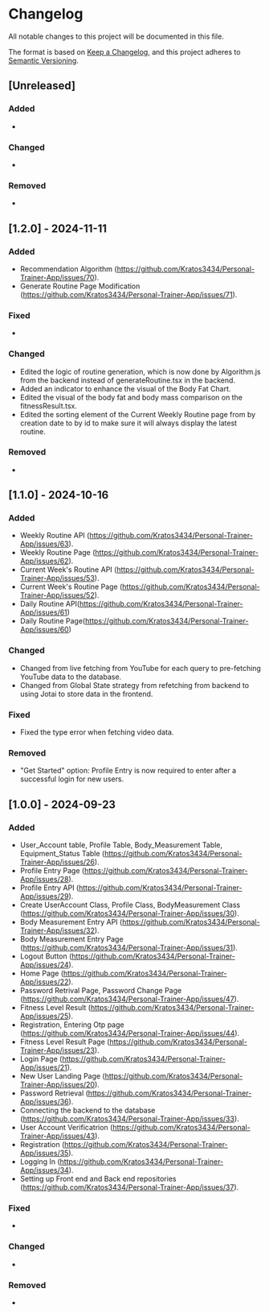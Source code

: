 # Changelog

All notable changes to this project will be documented in this file.

The format is based on [Keep a Changelog](https://keepachangelog.com/en/1.1.0/),
and this project adheres to [Semantic Versioning](https://semver.org/spec/v2.0.0.html).

## [Unreleased]

### Added
- 

### Changed
- 

### Removed
-

## [1.2.0] - 2024-11-11

### Added
- Recommendation Algorithm (https://github.com/Kratos3434/Personal-Trainer-App/issues/70).
- Generate Routine Page Modification (https://github.com/Kratos3434/Personal-Trainer-App/issues/71).

### Fixed
- 

### Changed
- Edited the logic of routine generation, which is now done by Algorithm.js from the backend instead of generateRoutine.tsx in the backend.
- Added an indicator to enhance the visual of the Body Fat Chart.
- Edited the visual of the body fat and body mass comparison on the fitnessResult.tsx.
- Edited the sorting element of the Current Weekly Routine page from by creation date to by id to make sure it will always display the latest routine.

### Removed
-

## [1.1.0] - 2024-10-16

### Added
- Weekly Routine API (https://github.com/Kratos3434/Personal-Trainer-App/issues/63).
- Weekly Routine Page (https://github.com/Kratos3434/Personal-Trainer-App/issues/62).
- Current Week's Routine API (https://github.com/Kratos3434/Personal-Trainer-App/issues/53).
- Current Week's Routine Page (https://github.com/Kratos3434/Personal-Trainer-App/issues/52).
- Daily Routine API(https://github.com/Kratos3434/Personal-Trainer-App/issues/61)
- Daily Routine Page(https://github.com/Kratos3434/Personal-Trainer-App/issues/60)

### Changed
- Changed from live fetching from YouTube for each query to pre-fetching YouTube data to the database.
- Changed from Global State strategy from refetching from backend to using Jotai to store data in the frontend.

### Fixed
- Fixed the type error when fetching video data.

### Removed
- "Get Started" option: Profile Entry is now required to enter after a successful login for new users.

## [1.0.0] - 2024-09-23

### Added
- User_Account table, Profile Table, Body_Measurement Table, Equipment_Status Table (https://github.com/Kratos3434/Personal-Trainer-App/issues/26).
- Profile Entry Page (https://github.com/Kratos3434/Personal-Trainer-App/issues/28).
- Profile Entry API (https://github.com/Kratos3434/Personal-Trainer-App/issues/29).
- Create UserAccount Class, Profile Class, BodyMeasurement Class (https://github.com/Kratos3434/Personal-Trainer-App/issues/30).
- Body Measurement Entry API (https://github.com/Kratos3434/Personal-Trainer-App/issues/32).
- Body Measurement Entry Page (https://github.com/Kratos3434/Personal-Trainer-App/issues/31).
- Logout Button (https://github.com/Kratos3434/Personal-Trainer-App/issues/24).
- Home Page (https://github.com/Kratos3434/Personal-Trainer-App/issues/22).
- Password Retrival Page, Password Change Page (https://github.com/Kratos3434/Personal-Trainer-App/issues/47).
- Fitness Level Result (https://github.com/Kratos3434/Personal-Trainer-App/issues/25).
- Registration, Entering Otp page (https://github.com/Kratos3434/Personal-Trainer-App/issues/44).
- Fitness Level Result Page (https://github.com/Kratos3434/Personal-Trainer-App/issues/23).
- Login Page (https://github.com/Kratos3434/Personal-Trainer-App/issues/21).
- New User Landing Page (https://github.com/Kratos3434/Personal-Trainer-App/issues/20).
- Password Retrieval (https://github.com/Kratos3434/Personal-Trainer-App/issues/36).
- Connecting the backend to the database (https://github.com/Kratos3434/Personal-Trainer-App/issues/33).
- User Account Verificatrion (https://github.com/Kratos3434/Personal-Trainer-App/issues/43).
- Registration (https://github.com/Kratos3434/Personal-Trainer-App/issues/35).
- Logging In (https://github.com/Kratos3434/Personal-Trainer-App/issues/34).
- Setting up Front end and Back end repositories (https://github.com/Kratos3434/Personal-Trainer-App/issues/37).

### Fixed
- 

### Changed
- 

### Removed
- 
